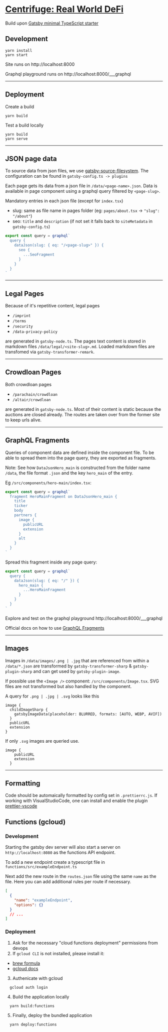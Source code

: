 <h1>
  <a href="https://centrifuge.io/" target="_blank" style="color: inherit">
    Centrifuge: Real World DeFi
  </a>
</h1>

Build upon [Gatsby minimal TypeScript starter](https://github.com/gatsbyjs/gatsby-starter-minimal-ts)

## Development

```shell
yarn install
yarn start
```

Site runs on http://localhost:8000

Graphql playground runs on http://localhost:8000/\_\_\_graphql

---

## Deployment

Create a build

```shell
yarn build
```

Test a build locally

```shell
yarn build
yarn serve
```

---

## JSON page data

To source data from json files, we use [gatsby-source-filesystem](https://www.gatsbyjs.com/plugins/gatsby-source-filesystem/). The configuration can be found in `gatsby-config.ts -> plugins`

Each page gets its data from a json file in `/data/<page-name>.json`. Data is available in page component using a graphql query filtered by `<page-slug>`.

Mandatory entries in each json file (except for `index.tsx`)

- slug: same as file name in pages folder (eg: `pages/about.tsx` -> `"slug": "/about"`)
- seo: `title` and `description` (if not set it falls back to `siteMetadata` in `gatsby-config.ts`)

```javascript
export const query = graphql`
  query {
    dataJson(slug: { eq: "/<page-slug>" }) {
      seo {
        ...SeoFragment
      }
    }
  }
`
```

---

## Legal Pages

Because of it's repetitive content, legal pages

- `/imprint`
- `/terms`
- `/security`
- `/data-privacy-policy`

are generated in `gatsby-node.ts`. The pages text content is stored in markdown files `/data/legal/<site-slug>.md`. Loaded markdown files are transfomed via `gatsby-transformer-remark`.

---

## Crowdloan Pages

Both crowdloan pages

- `/parachain/crowdloan`
- `/altair/crowdloan`

are generated in `gatsby-node.ts`. Most of their content is static because the auctions are closed already. The routes are taken over from the former site to keep urls alive.

---

## GraphQL Fragments

Queries of component data are defined inside the component file. To be able to spread them into the page query, they are exported as fragments.

Note: See how `DataJsonHero_main` is constructed from the folder name `/data`, the file format `.json` and the key `hero_main` of the entry.

Eg `/src/components/hero-main/index.tsx`:

```javascript
export const query = graphql`
  fragment HeroMainFragment on DataJsonHero_main {
    title
    ticker
    body
    partners {
      image {
        publicURL
        extension
      }
      alt
    }
  }
`
```

Spread this fragment inside any page query:

```javascript
export const query = graphql`
  query {
    dataJson(slug: { eq: "/" }) {
      hero_main {
        ...HeroMainFragment
      }
    }
  }
`
```

Explore and test on the graphql playground http://localhost:8000/\_\_\_graphql

Official docs on how to use [GraphQL Fragments](https://www.gatsbyjs.com/docs/reference/graphql-data-layer/using-graphql-fragments/)

---

## Images

Images in `/data/images/.png | .jpg` that are referenced from within a `/data/*.json` are transformed by `gatsby-transformer-sharp` & `gatsby-plugin-sharp` and can get used by `gatsby-plugin-image`.

If possible use the `<Image />` component: `/src/components/Image.tsx`.
SVG files are not transformed but also handled by the component.

A query for `.png | .jpg | .svg` looks like this

```
image {
  childImageSharp {
    gatsbyImageData(placeholder: BLURRED, formats: [AUTO, WEBP, AVIF])
  }
  publicURL
  extension
}
```

If only `.svg` images are queried use.

```
image {
    publicURL
    extension
  }
```

---

## Formatting

Code should be automaically formatted by config set in `.prettierrc.js`. If working with VisualStudioCode, one can install and enable the plugin [prettier-vscode](https://marketplace.visualstudio.com/items?itemName=esbenp.prettier-vscode)

## Functions (gcloud)

### Development

Starting the gatsby dev server will also start a server on `http://localhost:8080` as the functions API endpoint.

To add a new endpoint create a typescript file in `functions/src/exampleEndpoint.ts`

Next add the new route in the `routes.json` file using the same `name` as the file. Here you can add additional rules per route if necessary.

```json
[
  {
    "name": "exampleEndpoint",
    "options": {}
  }
  // ...
]
```

### Deployment

1. Ask for the necessary "cloud functions deployment" permissions from devops
2. If `gcloud CLI` is not installed, please install it:

- [brew formula](https://formulae.brew.sh/cask/google-cloud-sdk)
- [gcloud docs](https://cloud.google.com/sdk/docs/install)

3. Authenicate with gcloud

```
  gcloud auth login
```

4. Build the application locally

```
  yarn build:functions
```

5. Finally, deploy the bundled application

```
  yarn deploy:functions
```
